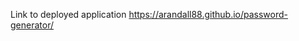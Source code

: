 <!-- 
GIVEN I need a new, secure password
WHEN I click the button to generate a password
THEN I am presented with a series of prompts for password criteria
WHEN prompted for password criteria
THEN I select which criteria to include in the password
WHEN prompted for the length of the password
THEN I choose a length of at least 8 characters and no more than 128 characters
WHEN prompted for character types to include in the password
THEN I choose lowercase, uppercase, numeric, and/or special characters
WHEN I answer each prompt
THEN my input should be validated and at least one character type should be selected
WHEN all prompts are answered
THEN a password is generated that matches the selected criteria
WHEN the password is generated
THEN the password is either displayed in an alert or written to the page
``` -->

<!-- link to source code Masters used. 
https://gt.bootcampcontent.com/GT-Coding-Boot-Camp/GT-ATL-FSF-FT-01-2020-U-C/blob/c4a197521efefb0bc1b4eb766a222fdacf5bb6c8/02-CSS-Bootstrap/02-Homework/Master/assets/css/styles.css -->
Link to deployed application
https://arandall88.github.io/password-generator/
